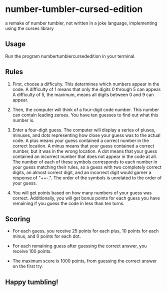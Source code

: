 # number-tumbler-cursed-edition
a remake of number tumbler, not written in a joke language, implementing using the curses library

## Usage
Run the program numbertumblercursededition in your terminal.

## Rules
1. First, choose a difficulty. This determines which numbers appear in the code. A difficulty of 1 means that only the digits 0 through 5 can appear. A difficulty of 5, the maximum, means all digits between 0 and 9 can appear.

2. Then, the computer will think of a four-digit code number. This number can contain leading zeroes. You have ten guesses to find out what this number is.

3. Enter a four-digit guess. The computer will display a series of pluses, minuses, and dots representing how close your guess was to the actual code. A plus means your guess contained a correct number in the correct location. A minus means that your guess contained a correct number, but it was in the wrong location. A dot means that your guess contained an incorrect number that does not appear in the code at all. The number of each of these symbols corresponds to each number in your guess matching their rules, so a guess with two completely correct digits, an almost correct digit, and an incorrect digit would garner a response of "++-.". The order of the symbols is unrelated to the order of your guess.

4. You will get points based on how many numbers of your guess was correct. Additionally, you will get bonus points for each guess you have remaining if you guess the code in less than ten turns.

## Scoring

* For each guess, you receive 25 points for each plus, 10 points for each minus, and 0 points for each dot.

* For each remaining guess after guessing the correct answer, you receive 100 points.

* The maximum score is 1000 points, from guessing the correct answer on the first try.

## Happy tumbling!
